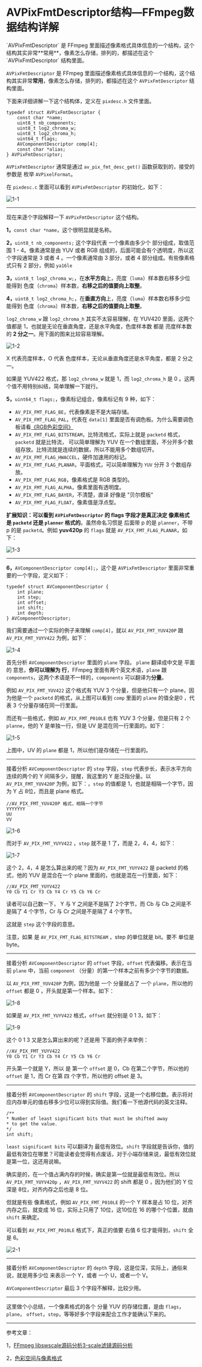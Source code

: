 # AVPixFmtDescriptor结构—FFmpeg数据结构详解

<div id="meta-description---">`AVPixFmtDescriptor` 是 FFmpeg 里面描述像素格式具体信息的一个结构，这个结构其实非常**常用**，像素怎么存储，排列的，都描述在这个 `AVPixFmtDescriptor`  结构里面。</div>

`AVPixFmtDescriptor` 是 FFmpeg 里面描述像素格式具体信息的一个结构，这个结构其实非常**常用**，像素怎么存储，排列的，都描述在这个 `AVPixFmtDescriptor`  结构里面。

下面来详细讲解一下这个结构体，定义在 `pixdesc.h` 文件里面。

```
typedef struct AVPixFmtDescriptor {
    const char *name;
    uint8_t nb_components; 
    uint8_t log2_chroma_w;
    uint8_t log2_chroma_h;
    uint64_t flags;
    AVComponentDescriptor comp[4];
    const char *alias;
} AVPixFmtDescriptor;
```

`AVPixFmtDescriptor` 通常是通过 `av_pix_fmt_desc_get()` 函数获取到的，接受的参数是 枚举 `AVPixelFormat`。

在  `pixdesc.c`  里面可以看到 `AVPixFmtDescriptor` 的初始化，如下：

![1-1](AVPixFmtDescriptor\1-1.png)

------

现在来逐个字段解释一下 `AVPixFmtDescriptor` 这个结构。

**1，**`const char *name`，这个很明显就是名称。

**2，**`uint8_t nb_components;` 这个字段代表 一个像素由多少个 部分组成，取值范围 1 - 4。像素通常是由 YUV 或者 RGB 组成的，后面可能会有个透明度，所以这个字段通常是 3 或者 4 。一个像素通常由 3 部分，或者 4 部分组成。有些像素格式只有 2 部分，例如 `ya16le` 

**3，**`uint8_t log2_chroma_w;`，在**水平方向**上，亮度（`luma`）样本数右移多少位 能得到 色度（`chroma`）样本数，**右移之后的值要向上取整**。

**4，**`uint8_t log2_chroma_h;`，在**垂直方向**上，亮度（`luma`）样本数右移多少位 能得到 色度（`chroma`）样本数，**右移之后的值要向上取整**。

`log2_chroma_w` 跟 `log2_chroma_h` 其实不太容易理解，在 YUV420 里面，这两个值都是 1，也就是无论在垂直角度，还是水平角度，色度样本数 都是 亮度样本数的 **2 分之一**。用下面的图来比较容易理解。

![1-2](AVPixFmtDescriptor\1-2.jpg)

X 代表亮度样本，O 代表 色度样本，无论从垂直角度还是水平角度，都是 2 分之一。

如果是 YUV422 格式，那 `log2_chroma_w` 就是 1，而 `log2_chroma_h` 是 0 。这两个值不用特别纠结，简单理解一下就行。

**5，**`uint64_t flags;`，像素标记组合，像素标记有 9 种，如下：

- `AV_PIX_FMT_FLAG_BE`，代表像素是不是大端存储。
- `AV_PIX_FMT_FLAG_PAL`，代表在 `data[1]` 里面是否有调色板。为什么需要调色板请看[《RGB色彩空间》](https://ffmpeg.xianwaizhiyin.net/base-knowledge/raw-rgb.html)
- `AV_PIX_FMT_FLAG_BITSTREAM`，比特流格式，实际上就是 `packetd` 格式，`packetd` 就是比特流， 可以简单理解为 YUV 在一个数组里面，不分开多个数组存放。比特流就是连续的数据，所以不能用多个数组切开。
- `AV_PIX_FMT_FLAG_HWACCEL`，硬件加速用的标记。
- `AV_PIX_FMT_FLAG_PLANAR`，平面格式，可以简单理解为  `YUV` 分开 3 个数组存放。
- `AV_PIX_FMT_FLAG_RGB`，像素格式是 RGB 类型的。
- `AV_PIX_FMT_FLAG_ALPHA`，像素里面有透明度。
- `AV_PIX_FMT_FLAG_BAYER`，不清楚，直译 好像是 "贝尔模板"
- `AV_PIX_FMT_FLAG_FLOAT`，像素值是浮点型。

**扩展知识：可以看到 `AVPixFmtDescriptor` 的 flags 字段才是真正决定 像素格式 是 `packetd` 还是 `planner` 格式的**。虽然命名习惯是 后面带 p 的是 `planner`，不带 p 的是 `packetd`。例如 **yuv420p** 的 `flags` 就是 `AV_PIX_FMT_FLAG_PLANAR`，如下：

![1-3](AVPixFmtDescriptor\1-3.png)

------

**6，**`AVComponentDescriptor comp[4];`，这个是 `AVPixFmtDescriptor` 里面非常重要的一个字段，定义如下：

```
typedef struct AVComponentDescriptor {
    int plane;
    int step;
    int offset;
    int shift;
    int depth;
} AVComponentDescriptor;
```

我们需要通过一个实际的例子来理解 `comp[4]`，就以 `AV_PIX_FMT_YUV420P` 跟 `AV_PIX_FMT_YUYV422` 为例，如下：

![1-4](AVPixFmtDescriptor\1-4.png)

首先分析 `AVComponentDescriptor` 里面的 `plane` 字段。 `plane` 翻译成中文是 平面的 意思，**你可以理解为 行**，FFmpeg 里面有两个英文术语，`plane` 跟 `components`，这两个术语是不一样的，`components` 可以翻译为**分量**。

例如 `AV_PIX_FMT_YUV422` 这个格式有 YUV 3 个分量，但是他只有一个 plane，因为他是一个 `packetd` 的格式，从上图可以看到 `comp` 里面的 `plane` 的值全是0 ，代表 3 个分量存储在同一行里面。

而还有一些格式，例如  `AV_PIX_FMT_P010LE` 也有 YUV 3 个分量，但是只有 2 个 `planne`，他的 Y 是单独一行，但是 UV 是混在同一行里面的。如下：

![1-5](AVPixFmtDescriptor\1-5.png)

上图中，UV 的 `plane` 都是 1，所以他们是存储在一行里面的。



------

接着分析 `AVComponentDescriptor` 的 `step` 字段，`step` 代表步长，表示水平方向连续的两个的 Y 间隔多少，提醒，我这里的 Y 是泛指分量。以 `AV_PIX_FMT_YUV420P` 为例，如下：，`step` 的值都是 1，也就是相隔一个字节，因为 Y 占 8位，而且是 plane 格式。

```
//AV_PIX_FMT_YUV420P 格式，相隔一个字节
YYYYYYY
UU
VV
```

![1-6](AVPixFmtDescriptor\1-6.png)

而对于 `AV_PIX_FMT_YUYV422` ，`step` 就不是 1 了，而是 2，4，4，如下：

![1-7](AVPixFmtDescriptor\1-7.png)

这个  2，4，4 是怎么算出来的呢？因为 `AV_PIX_FMT_YUYV422` 是 packetd 的格式，他的 YUV 是混合在一个 plane 里面的，也就是混在一行里面，如下：

```
//AV_PIX_FMT_YUYV422
Y0 Cb Y1 Cr Y3 Cb Y4 Cr Y5 Cb Y6 Cr
```

读者可以自己数一下， Y 与 Y 之间是不是隔了 2个字节，而 Cb 与 Cb 之间是不是隔了 4 个字节，Cr 与 Cr 之间是不是隔了 4 个字节。

这就是 `step` 这个字段的意思。

注意，如果 是 `AV_PIX_FMT_FLAG_BITSTREAM` ，step 的单位就是 bit。要不 单位是 byte。

------

接着分析 `AVComponentDescriptor` 的 `offset` 字段，`offset` 代表偏移。表示在当前 `plane` 中，当前 `component` （分量）的第一个样本之前有多少个字节的数据。

以 `AV_PIX_FMT_YUV420P` 为例，因为他是 一个 分量就占了 一个 `plane`，所以他的 `offset` 都是 0 ，开头就是第一个样本。如下：

![1-8](AVPixFmtDescriptor\1-8.png)

如果是 `AV_PIX_FMT_YUYV422` 格式，`offset` 就分别是 0 1 3，如下：

![1-9](AVPixFmtDescriptor\1-9.png)

这个 0 1 3 又是怎么算出来的呢？还是用 下面的例子来举例：

```
//AV_PIX_FMT_YUYV422
Y0 Cb Y1 Cr Y3 Cb Y4 Cr Y5 Cb Y6 Cr
```

开头第一个就是 Y，所以 是 第一个 `offset` 是 0，Cb 在第二个字节，所以他的 `offset` 是 1，而 Cr 在第 四 个字节，所以他的 offset 是 3。

------

接着分析 `AVComponentDescriptor` 的 `shift` 字段，这是一个右移位数。表示将对应内存单元的值右移多少位可以得到实际值。我们看一下他源代码的英文注释。

```
/**
* Number of least significant bits that must be shifted away
* to get the value.
*/
int shift;
```

`least significant bits` 可以翻译为 最低有效位。`shift` 字段就是告诉你，值的最低有效位在哪里？可能读者会觉得有点废话，对于小端存储来说，最低有效位就是第一位，这还用说嘛。

确实是的，在一个值占满内存的时候，确实是第一位就是最低有效位。所以 `AV_PIX_FMT_YUYV420p` ，`AV_PIX_FMT_YUYV422` 的 shift 都是 0 ，因为他们的 Y 位深是 8位，对齐内存之后也是 8 位。

但就是有些 像素格式，例如 `AV_PIX_FMT_P010LE` 的一个 Y 样本是占 10 位，对齐内存之后，就变成 16 位，实际上只用了 10位，这10位在 16 的哪个个位置，就由 `shift` 来确定。

可以看到 `AV_PIX_FMT_P010LE` 格式下，真正的值要 右值 6 位才能得到，`shift` 全是 6。

![2-1](AVPixFmtDescriptor\2-1.png)

------

接着分析 `AVComponentDescriptor` 的 `depth` 字段，这是位深，实际上，通俗来说，就是用多少位 来表示一个 Y，或者 一个 U，或者一个 V。

`AVComponentDescriptor`  最后 3  个字段不解释，比较少用。

------

这里做个小总结，一个像素格式的各个 分量 YUV 的存储位置，是由 `flags`， `plane`， `offset`，`step`，等等好多个字段来配合工作才能确认下来的。

------

参考文章：

1，[FFmpeg libswscale源码分析3-scale滤镜源码分析](https://www.cnblogs.com/leisure_chn/p/14355017.html)

2，[色彩空间与像素格式](https://www.cnblogs.com/leisure_chn/p/10290575.html)
